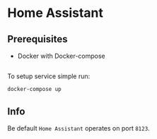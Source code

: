 # Home Assistant


## Prerequisites
- Docker with Docker-compose

##
To setup service simple run:
```bash
docker-compose up
```

## Info

Be default `Home Assistant` operates on port `8123`.
